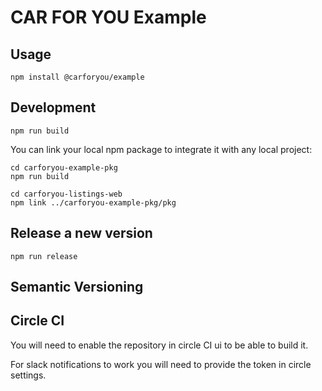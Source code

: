 # CAR FOR YOU Example

## Usage
```
npm install @carforyou/example
```

## Development
```
npm run build
```

You can link your local npm package to integrate it with any local project:
```
cd carforyou-example-pkg
npm run build

cd carforyou-listings-web
npm link ../carforyou-example-pkg/pkg
```

## Release a new version
```
npm run release
```

## Semantic Versioning

## Circle CI

You will need to enable the repository in circle CI ui to be able to build it.

For slack notifications to work you will need to provide the token in circle settings.
